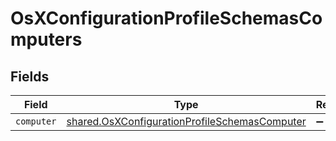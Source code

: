 # OsXConfigurationProfileSchemasComputers


## Fields

| Field                                                                                                                 | Type                                                                                                                  | Required                                                                                                              | Description                                                                                                           |
| --------------------------------------------------------------------------------------------------------------------- | --------------------------------------------------------------------------------------------------------------------- | --------------------------------------------------------------------------------------------------------------------- | --------------------------------------------------------------------------------------------------------------------- |
| `computer`                                                                                                            | [shared.OsXConfigurationProfileSchemasComputer](../../../sdk/models/shared/osxconfigurationprofileschemascomputer.md) | :heavy_minus_sign:                                                                                                    | N/A                                                                                                                   |